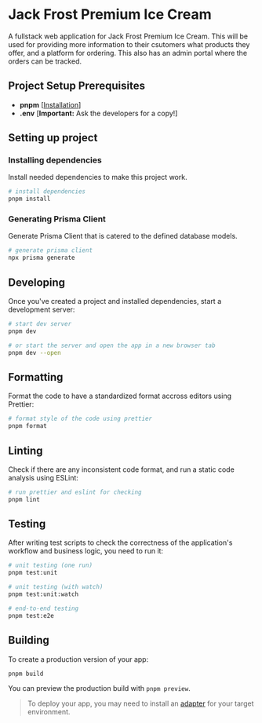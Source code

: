 # Jack Frost Premium Ice Cream

A fullstack web application for Jack Frost Premium Ice Cream. This will be used for providing more information to their csutomers
what products they offer, and a platform for ordering. This also has an admin portal where the orders can be tracked. 

## Project Setup Prerequisites
- **pnpm** [[Installation][pnpm]]
- **.env** [**Important:** Ask the developers for a copy!]

## Setting up project

### Installing dependencies

Install needed dependencies to make this project work.

```bash
# install dependencies
pnpm install
```

### Generating Prisma Client

Generate Prisma Client that is catered to the defined database models.

```bash
# generate prisma client
npx prisma generate
```

## Developing

Once you've created a project and installed dependencies, start a development server:

```bash
# start dev server
pnpm dev

# or start the server and open the app in a new browser tab
pnpm dev --open
```

## Formatting

Format the code to have a standardized format accross editors using Prettier:

```bash
# format style of the code using prettier
pnpm format
```

## Linting

Check if there are any inconsistent code format, and run a static code analysis using ESLint:

```bash
# run prettier and eslint for checking
pnpm lint
```

## Testing

After writing test scripts to check the correctness of the application's workflow and business logic, you need to run it:

```bash
# unit testing (one run)
pnpm test:unit

# unit testing (with watch)
pnpm test:unit:watch

# end-to-end testing
pnpm test:e2e
```

## Building

To create a production version of your app:

```bash
pnpm build
```

You can preview the production build with `pnpm preview`.

> To deploy your app, you may need to install an [adapter](https://kit.svelte.dev/docs/adapters) for your target environment.


<!-- Links: -->
[pnpm]: https://pnpm.io/installation